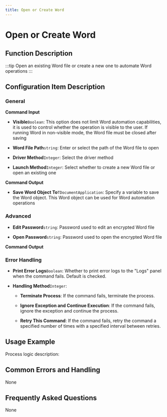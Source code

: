 ```yaml
---
title: Open or Create Word
---
```


# Open or Create Word

## Function Description

:::tip 
Open an existing Word file or create a new one to automate Word operations
:::

## Configuration Item Description

### General

**Command Input**

- **Visible**`Boolean`: This option does not limit Word automation capabilities, it is used to control whether the operation is visible to the user. If running Word in non-visible mode, the Word file must be closed after saving

- **Word File Path**`string`: Enter or select the path of the Word file to open

- **Driver Method**`Integer`: Select the driver method

- **Launch Method**`Integer`: Select whether to create a new Word file or open an existing one


**Command Output**

- **Save Word Object To**`TDocumentApplication`: Specify a variable to save the Word object. This Word object can be used for Word automation operations

### Advanced

- **Edit Password**`string`: Password used to edit an encrypted Word file

- **Open Password**`string`: Password used to open the encrypted Word file


**Command Output**

### Error Handling

- **Print Error Logs**`Boolean`: Whether to print error logs to the "Logs" panel when the command fails. Default is checked. 

- **Handling Method**`Integer`:

    - **Terminate Process**: If the command fails, terminate the process.

    - **Ignore Exception and Continue Execution**: If the command fails, ignore the exception and continue the process.

    - **Retry This Command**: If the command fails, retry the command a specified number of times with a specified interval between retries.

## Usage Example

Process logic description:

## Common Errors and Handling

None

## Frequently Asked Questions

None


